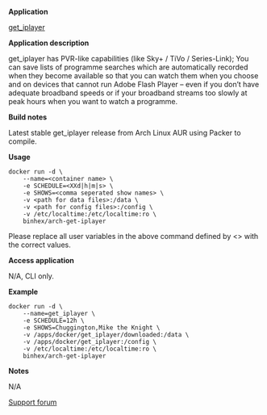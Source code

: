 **Application**

[get_iplayer](http://www.infradead.org/get_iplayer/html/get_iplayer.html)

**Application description**

get_iplayer has PVR-like capabilities (like Sky+ / TiVo / Series-Link); You can save lists of programme searches which are automatically recorded when they become available so that you can watch them when you choose and on devices that cannot run Adobe Flash Player – even if you don’t have adequate broadband speeds or if your broadband streams too slowly at peak hours when you want to watch a programme.

**Build notes**

Latest stable get_iplayer release from Arch Linux AUR using Packer to compile.

**Usage**
```
docker run -d \
	--name=<container name> \
	-e SCHEDULE=<XXd|h|m|s> \
	-e SHOWS=<comma seperated show names> \
	-v <path for data files>:/data \
	-v <path for config files>:/config \
	-v /etc/localtime:/etc/localtime:ro \
	binhex/arch-get-iplayer
```

Please replace all user variables in the above command defined by <> with the correct values.

**Access application**

N/A, CLI only.

**Example**
```
docker run -d \
	--name=get_iplayer \
	-e SCHEDULE=12h \
	-e SHOWS=Chuggington,Mike the Knight \
	-v /apps/docker/get_iplayer/downloaded:/data \
	-v /apps/docker/get_iplayer:/config \
	-v /etc/localtime:/etc/localtime:ro \
	binhex/arch-get-iplayer
```

**Notes**

N/A

[Support forum](http://lime-technology.com/forum/index.php?topic=38055.0)